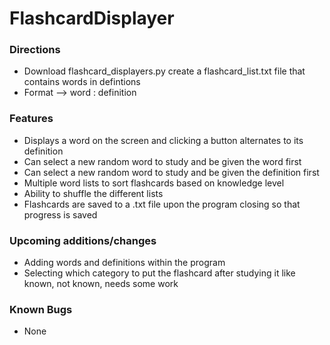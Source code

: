 # FlashcardDisplayer

### Directions
- Download flashcard_displayers.py create a flashcard_list.txt file that contains words in defintions
- Format --> word : definition

### Features
- Displays a word on the screen and clicking a button alternates to its definition
- Can select a new random word to study and be given the word first
- Can select a new random word to study and be given the definition first
- Multiple word lists to sort flashcards based on knowledge level
- Ability to shuffle the different lists
- Flashcards are saved to a .txt file upon the program closing so that progress is saved

### Upcoming additions/changes
- Adding words and definitions within the program
- Selecting which category to put the flashcard after studying it like known, not known, needs some work

### Known Bugs
- None